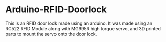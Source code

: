 # Arduino-RFID-Doorlock
This is an RFID door lock made using an arduino. It was made using an RC522 RFID Module along with MG995R high torque servo, and 3D printed parts to mount the servo onto the door lock.
